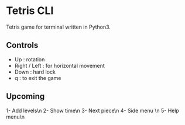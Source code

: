 # Tetris CLI

Tetris game for terminal written in Python3.

## Controls

* Up : rotation
* Right / Left : for horizontal movement
* Down : hard lock
* q : to exit the game 

## Upcoming

1- Add levels\n
2- Show time\n
3- Next piece\n
4- Side menu \n
5- Help menu\n
